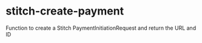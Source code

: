 # stitch-create-payment
Function to create a Stitch PaymentInitiationRequest and return the URL and ID
